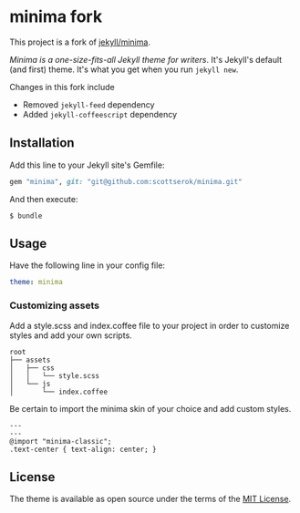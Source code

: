 # minima fork

This project is a fork of [jekyll/minima](https://github.com/jekyll/minima).

*Minima is a one-size-fits-all Jekyll theme for writers*. It's Jekyll's default (and first) theme. It's what you get when you run `jekyll new`.

Changes in this fork include

  - Removed `jekyll-feed` dependency
  - Added `jekyll-coffeescript` dependency

## Installation

Add this line to your Jekyll site's Gemfile:

```ruby
gem "minima", git: "git@github.com:scottserok/minima.git"
```

And then execute:

    $ bundle

## Usage

Have the following line in your config file:

```yaml
theme: minima
```

### Customizing assets

Add a style.scss and index.coffee file to your project in order to customize
styles and add your own scripts.
```
root
├── assets
│   ├── css
│   │   └── style.scss
│   └── js
│       └── index.coffee
```

Be certain to import the minima skin of your choice and add custom styles.
```
---
---
@import "minima-classic";
.text-center { text-align: center; }
```


## License

The theme is available as open source under the terms of the [MIT License](http://opensource.org/licenses/MIT).
